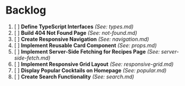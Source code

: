 # Backlog

1. [ ] **Define TypeScript Interfaces** *(See: types.md)*
2. [ ] **Build 404 Not Found Page** *(See: not-found.md)*
3. [ ] **Create Responsive Navigation** *(See: navigation.md)*
4. [ ] **Implement Reusable Card Component** *(See: props.md)*
5. [ ] **Implement Server-Side Fetching for Recipes Page** *(See: server-side-fetch.md)*
6. [ ] **Implement Responsive Grid Layout** *(See: responsive-grid.md)*
7. [ ] **Display Popular Cocktails on Homepage** *(See: popular.md)*
8. [ ] **Create Search Functionality** *(See: search.md)*